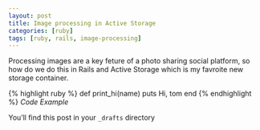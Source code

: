 ```yaml
---
layout: post
title: Image processing in Active Storage
categories: [ruby]
tags: [ruby, rails, image-processing]
---
```


Processing images are a key feture of a photo sharing social platform, so how do we do this in Rails and Active Storage which is my favroite new storage container.




{% highlight ruby %}
def print_hi(name)
  puts Hi, tom
end
{% endhighlight %}
*Code Example*


You’ll find this post in your `_drafts` directory
